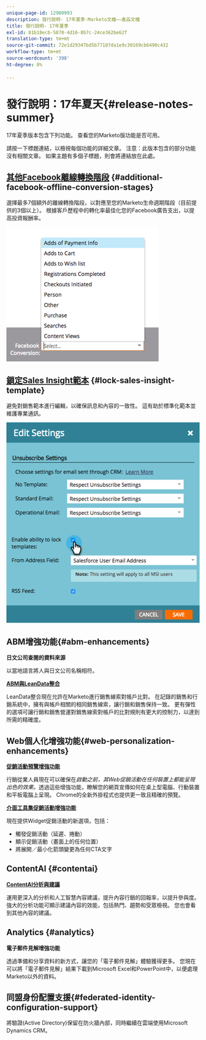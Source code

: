```yaml
---
unique-page-id: 12980993
description: 發行說明- 17年夏季-Marketo文檔——產品文檔
title: 發行說明- 17年夏季
exl-id: 81b18ecb-5870-4d16-8b7c-24ce362be62f
translation-type: tm+mt
source-git-commit: 72e1d29347bd5b77107da1e9c30169cb6490c432
workflow-type: tm+mt
source-wordcount: '398'
ht-degree: 0%

---
```


# 發行說明：17年夏天{#release-notes-summer}

17年夏季版本包含下列功能。 查看您的Marketo版功能是否可用。

請按一下標題連結，以檢視每個功能的詳細文章。 注意：此版本包含的部分功能沒有相關文章。 如果主題有多個子標題，則會將連結放在此處。

## [其他Facebook離線轉換階段](/help/marketo/product-docs/demand-generation/facebook/set-up-facebook-offline-conversions.md) {#additional-facebook-offline-conversion-stages}

選擇最多7個額外的離線轉換階段，以對應至您的Marketo生命週期階段（目前提供的3個以上）。 根據客戶歷程中的轉化率最佳化您的Facebook廣告支出，以提高投資報酬率。

![](assets/image2017-8-24-15-3a23-3a31.png)

## [鎖定Sales Insight範本](/help/marketo/product-docs/marketo-sales-insight/msi-for-salesforce/features/actions-in-the-msi-panel/send-marketo-email/lock-sales-template.md) {#lock-sales-insight-template}

避免對銷售範本進行編輯，以確保訊息和內容的一致性。 這有助於標準化範本並維護專業通訊。

![](assets/image2017-10-9-10-3a1-3a56.png)

## ABM增強功能{#abm-enhancements}

**日文公司查閱的資料來源**

以當地語言將人與日文公司名稱相符。

**[ABM與LeanData整合](https://docs.marketo.com/x/pKmt)**

LeanData整合現在允許在Marketo進行銷售線索對帳戶比對。 在記錄的銷售和行銷系統中，擁有與帳戶相關的相同銷售線索，讓行銷和銷售保持一致。 更有彈性的選項可讓行銷和銷售營運對銷售線索對帳戶的比對規則有更大的控制力，以達到所需的精確度。

## Web個人化增強功能{#web-personalization-enhancements}

**[促銷活動預覽增強功能](/help/marketo/product-docs/web-personalization/working-with-web-campaigns/preview-and-test-a-web-campaign.md)**

行銷從業人員現在可以確保在&#x200B;*啟動之前，其Web促銷活動在任何裝置上都能呈現出色的效果。*&#x200B;透過這些增強功能，瞭解您的網頁宣傳如何在桌上型電腦、行動裝置和平板電腦上呈現。 Chrome的全新外掛程式也提供更一致且精確的預覽。

**[介面工具集促銷活動增強功能](/help/marketo/product-docs/web-personalization/working-with-web-campaigns/create-a-new-widget-web-campaign.md)**

現在提供Widget促銷活動的新選項，包括：

* 觸發促銷活動（延遲、捲動）
* 顯示促銷活動（畫面上的任何位置）
* 將展開／最小化箭頭變更為任何CTA文字

## ContentAI {#contentai}

**[ContentAI分析與建議](/help/marketo/product-docs/predictive-content/predictive-content-analytics-overview.md)**

運用更深入的分析和人工智慧內容建議，提升內容行銷的回報率，以提升參與度。 強大的分析功能可顯示建議內容的效能，包括熱門、趨勢和受眾檢視。 您也會看到其他內容的建議。

## Analytics {#analytics}

**電子郵件見解增強功能**

透過準備和分享資料的新方式，讓您的「電子郵件見解」體驗獲得更多。 您現在可以將「電子郵件見解」結果下載到Microsoft Excel和PowerPoint中，以便處理Marketo以外的資料。

## 同盟身份配置支援{#federated-identity-configuration-support}

將驗證(Active Directory)保留在防火牆內部，同時繼續在雲端使用Microsoft Dynamics CRM。
